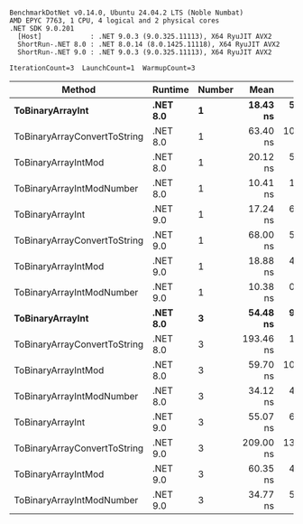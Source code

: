 ```

BenchmarkDotNet v0.14.0, Ubuntu 24.04.2 LTS (Noble Numbat)
AMD EPYC 7763, 1 CPU, 4 logical and 2 physical cores
.NET SDK 9.0.201
  [Host]            : .NET 9.0.3 (9.0.325.11113), X64 RyuJIT AVX2
  ShortRun-.NET 8.0 : .NET 8.0.14 (8.0.1425.11118), X64 RyuJIT AVX2
  ShortRun-.NET 9.0 : .NET 9.0.3 (9.0.325.11113), X64 RyuJIT AVX2

IterationCount=3  LaunchCount=1  WarmupCount=3  

```
| Method                       | Runtime  | Number | Mean      | Error     | StdDev   | Min       | Max       | Gen0   | Allocated |
|----------------------------- |--------- |------- |----------:|----------:|---------:|----------:|----------:|-------:|----------:|
| **ToBinaryArrayInt**             | **.NET 8.0** | **1**      |  **18.43 ns** |  **5.484 ns** | **0.301 ns** |  **18.09 ns** |  **18.65 ns** | **0.0019** |      **32 B** |
| ToBinaryArrayConvertToString | .NET 8.0 | 1      |  63.40 ns | 10.358 ns | 0.568 ns |  62.75 ns |  63.80 ns | 0.0057 |      96 B |
| ToBinaryArrayIntMod          | .NET 8.0 | 1      |  20.12 ns |  5.245 ns | 0.287 ns |  19.83 ns |  20.40 ns | 0.0019 |      32 B |
| ToBinaryArrayIntModNumber    | .NET 8.0 | 1      |  10.41 ns |  1.858 ns | 0.102 ns |  10.29 ns |  10.49 ns | 0.0019 |      32 B |
| ToBinaryArrayInt             | .NET 9.0 | 1      |  17.24 ns |  6.989 ns | 0.383 ns |  16.87 ns |  17.63 ns | 0.0019 |      32 B |
| ToBinaryArrayConvertToString | .NET 9.0 | 1      |  68.00 ns |  5.560 ns | 0.305 ns |  67.74 ns |  68.34 ns | 0.0057 |      96 B |
| ToBinaryArrayIntMod          | .NET 9.0 | 1      |  18.88 ns |  4.196 ns | 0.230 ns |  18.62 ns |  19.06 ns | 0.0019 |      32 B |
| ToBinaryArrayIntModNumber    | .NET 9.0 | 1      |  10.38 ns |  0.927 ns | 0.051 ns |  10.34 ns |  10.44 ns | 0.0019 |      32 B |
| **ToBinaryArrayInt**             | **.NET 8.0** | **3**      |  **54.48 ns** |  **9.766 ns** | **0.535 ns** |  **53.89 ns** |  **54.94 ns** | **0.0057** |      **96 B** |
| ToBinaryArrayConvertToString | .NET 8.0 | 3      | 193.46 ns |  1.393 ns | 0.076 ns | 193.37 ns | 193.51 ns | 0.0176 |     296 B |
| ToBinaryArrayIntMod          | .NET 8.0 | 3      |  59.70 ns | 10.879 ns | 0.596 ns |  59.14 ns |  60.33 ns | 0.0057 |      96 B |
| ToBinaryArrayIntModNumber    | .NET 8.0 | 3      |  34.12 ns |  4.451 ns | 0.244 ns |  33.90 ns |  34.38 ns | 0.0057 |      96 B |
| ToBinaryArrayInt             | .NET 9.0 | 3      |  55.07 ns |  6.845 ns | 0.375 ns |  54.68 ns |  55.42 ns | 0.0057 |      96 B |
| ToBinaryArrayConvertToString | .NET 9.0 | 3      | 209.00 ns | 13.857 ns | 0.760 ns | 208.28 ns | 209.79 ns | 0.0176 |     296 B |
| ToBinaryArrayIntMod          | .NET 9.0 | 3      |  60.35 ns |  4.536 ns | 0.249 ns |  60.10 ns |  60.59 ns | 0.0057 |      96 B |
| ToBinaryArrayIntModNumber    | .NET 9.0 | 3      |  34.77 ns |  5.106 ns | 0.280 ns |  34.45 ns |  34.96 ns | 0.0057 |      96 B |
